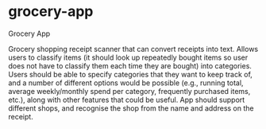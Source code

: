 # grocery-app

Grocery App

Grocery shopping receipt scanner that can convert receipts into text. Allows users to classify items (it should look up repeatedly bought items so user does not have to classify them each time they are bought) into categories. Users should be able to specify categories that they want to keep track of, and a number of different options would be possible (e.g., running total, average weekly/monthly spend per category, frequently purchased items, etc.), along with other features that could be useful. App should support different shops, and recognise the shop from the name and address on the receipt.
